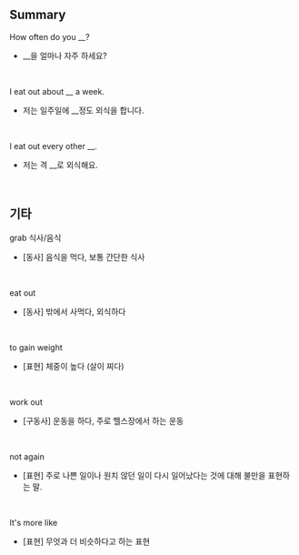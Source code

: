 ## Summary

How often do you __?
- __을 얼마나 자주 하세요?

<br>

I eat out about __ a week.
- 저는 일주일에 __정도 외식을 합니다.

<br>

I eat out every other __.
- 저는 격 __로 외식해요.

<br>

## 기타

grab 식사/음식
- [동사] 음식을 먹다, 보통 간단한 식사

<br>

eat out
- [동사] 밖에서 사먹다, 외식하다

<br>

to gain weight
- [표현] 체중이 높다 (살이 찌다)

<br>

work out
- [구동사] 운동을 하다, 주로 헬스장에서 하는 운동

<br>

not again
- [표현] 주로 나쁜 일이나 원치 않던 일이 다시 일어났다는 것에 대해 불만을 표현하는 말.

<br>

It's more like
- [표현] 무엇과 더 비슷하다고 하는 표현
